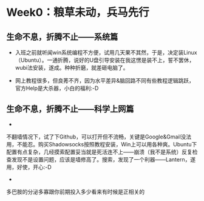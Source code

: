 #  Week0：粮草未动，兵马先行


## 生命不息，折腾不止——系统篇
 
 * 入班之前就听闻win系统编程不方便，试用几天果不其然，于是，决定装Linux（Ubuntu）。一通折腾，说好的U盘引导安装在我这愣是装不上，誓不罢休，wubi法安装，遂成。种种折磨，就差砸电脑了。
 
* 网上教程很多，但良莠不齐，因为水平差异&脑回路不同有些教程逻辑跳跃，官方Help是大杀器，小白的福利:-D

## 生命不息，折腾不止——科学上网篇

* 
不翻墙情况下，试了下Github，可以打开但不流畅，关键是Google&Gmail没法用，不能忍。购买Shadowsocks按照教程安装，Win上可以用各种爽。Ubuntu下配置有点复杂，几经摸索配置妥当就是死活连不上——崩溃（我不是系统）反复检查发现不是设置问题，应该是墙修高了。搜索，发现了一个利器——Lantern，遂用，好使，开心:-D

* 
多巴胺的分泌多寡跟你前期投入多少看来有时候是正相关的



 


   


